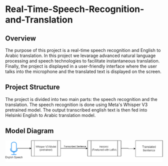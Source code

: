 # Real-Time-Speech-Recognition-and-Translation
## Overview
The purpose of this project is a real-time speech recognition and English to Arabic translation. In this project we levarage advanced natural language processing and speech technologies to facilitate instantaneous translation. Finally, the project is displayed in a user-friendly interface where the user talks into the microphone and the translated text is displayed on the screen.

## Project Structure
The project is divided into two main parts: the speech recognition and the translation. The speech recognition is done using Meta's Whisper V3 pretrained model. The output transcribed english text is then fed into Helsinki English to Arabic translation model. 

## Model Diagram
![Model Diagram](Docs/model_overview.png)
